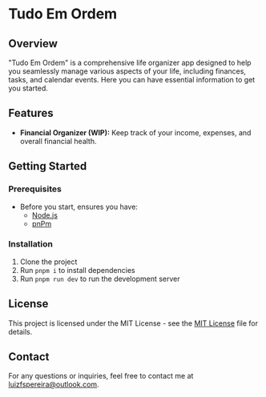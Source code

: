 # Tudo Em Ordem

## Overview

"Tudo Em Ordem" is a comprehensive life organizer app designed to help you seamlessly manage various aspects of your life, including finances, tasks, and calendar events. Here you can have essential information to get you started.

## Features

- **Financial Organizer (WIP):** Keep track of your income, expenses, and overall financial health.

## Getting Started

### Prerequisites

- Before you start, ensures you have:
  - [Node.js](https://nodejs.org/en)
  - [pnPm](https://pnpm.io/)

### Installation

1. Clone the project
2. Run `pnpm i` to install dependencies
3. Run `pnpm run dev` to run the development server

## License

This project is licensed under the MIT License - see the [MIT License](https://github.com/git/git-scm.com/blob/main/MIT-LICENSE.txt) file for details.

## Contact

For any questions or inquiries, feel free to contact me at luizfspereira@outlook.com.
